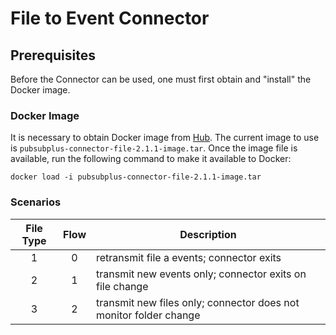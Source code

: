 # File to Event Connector

## Prerequisites

Before the Connector can be used, one must first obtain and "install" the Docker image.

### Docker Image

It is necessary to obtain Docker image from [Hub](https://solacesystems.sharepoint.com/:u:/r/sites/TechGarage/Shared%20Documents/Tech%20COE/Connectors/File%20%26%20SFTP/2.1.1/pubsubplus-connector-file-2.1.1/docker-image/pubsubplus-connector-file-2.1.1-image.tar?csf=1&web=1&e=oIbLaj).  The current image to use is `pubsubplus-connector-file-2.1.1-image.tar`.  Once the image file is available, run the following command to make it available to Docker:

```shell
docker load -i pubsubplus-connector-file-2.1.1-image.tar
```

### Scenarios

| File Type | Flow | Description |
| :-------: | :--: | ----------- |
| 1         | 0    | retransmit file a events; connector exits |
| 2         | 1    | transmit new events only; connector exits on file change |
| 3         | 2    | transmit new files only; connector does not monitor folder change |

